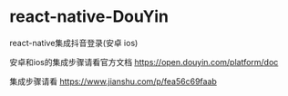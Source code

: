 # react-native-DouYin
react-native集成抖音登录(安卓 ios)

安卓和ios的集成步骤请看官方文档 https://open.douyin.com/platform/doc

集成步骤请看
https://www.jianshu.com/p/fea56c69faab


